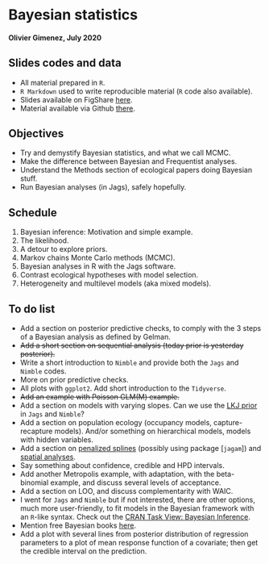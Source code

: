 # Bayesian statistics 
#### Olivier Gimenez, July 2020

## Slides codes and data

* All material prepared in `R`.
* `R Markdown` used to write reproducible material (`R` code also available).
* Slides available on FigShare [here](https://doi.org/10.6084/m9.figshare.12656894.v1).
* Material available via Github [there](https://github.com/oliviergimenez/Bayesian_Workshop).  

## Objectives

* Try and demystify Bayesian statistics, and what we call MCMC.
* Make the difference between Bayesian and Frequentist analyses.
* Understand the Methods section of ecological papers doing Bayesian stuff.
* Run Bayesian analyses (in Jags), safely hopefully.

## Schedule

1. Bayesian inference: Motivation and simple example.
2. The likelihood.
3. A detour to explore priors.
4. Markov chains Monte Carlo methods (MCMC).
5. Bayesian analyses in R with the Jags software.
6. Contrast ecological hypotheses with model selection.
7. Heterogeneity and multilevel models (aka mixed models).

## To do list

* Add a section on posterior predictive checks, to comply with the 3 steps of a Bayesian analysis as defined by Gelman.
* ~~Add a short section on sequential analysis (today prior is yesterday posterior).~~
* Write a short introduction to `Nimble` and provide both the `Jags` and `Nimble` codes. 
* More on prior predictive checks.
* All plots with `ggplot2`. Add short introduction to the `Tidyverse`.
* ~~Add an example with Poisson GLM(M) example.~~
* Add a section on models with varying slopes. Can we use the [LKJ prior](https://www.sciencedirect.com/science/article/pii/S0047259X09000876) in `Jags` and `Nimble`?
* Add a section on population ecology (occupancy models, capture-recapture models). And/or something on hierarchical models, models with hidden variables. 
* Add a section on [penalized splines](https://www.cambridge.org/core/books/semiparametric-regression/02FC9A9435232CA67532B4D31874412C) (possibly using package [`jagam`]) and [spatial analyses](https://r-nimble.org/html_manual/cha-spatial.html).
* Say something about confidence, credible and HPD intervals.
* Add another Metropolis example, with adaptation, with the beta-binomial example, and discuss several levels of acceptance. 
* Add a section on LOO, and discuss complementarity with WAIC.
* I went for `Jags` and `Nimble` but if not interested, there are other options, much more user-friendly, to fit models in the Bayesian framework with an `R`-like syntax. Check out the [CRAN Task View: Bayesian Inference](https://cran.r-project.org/web/views/Bayesian.html).
* Mention free Bayesian books [here](https://www.bookdown.org/home/tags/bayesian/).  
* Add a plot with several lines from posterior distribution of regression parameters to a plot of mean response function of a covariate; then get the credible interval on the prediction. 